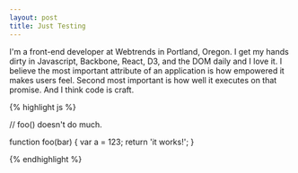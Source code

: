 ```yaml
---
layout: post
title: Just Testing
---
```


I'm a front-end developer at Webtrends in Portland, Oregon. I get my hands dirty in Javascript, Backbone, React, D3, and the DOM daily and I love it. I believe the most important attribute of an application is how empowered it makes users feel. Second most important is how well it executes on that promise. And I think code is craft.

{% highlight js %}

// foo() doesn't do much.

function foo(bar) {
    var a = 123;
    return 'it works!';
}

{% endhighlight %}